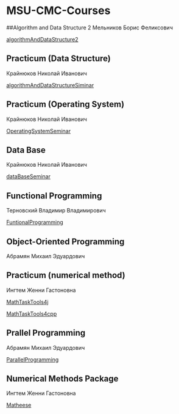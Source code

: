 # MSU-CMC-Courses
##Algorithm and Data Structure 2
Мельников Борис Феликсович

[algorithmAndDataStructure2](https://github.com/AllenOuyang/algorithmAndDataStructure2)
## Practicum (Data Structure)
Крайнюков Николай Иванович

[algorithmAndDataStructureSiminar](https://github.com/AllenOuyang/algorithmAndDataStructureSiminar)
## Practicum (Operating System)
Крайнюков Николай Иванович

[OperatingSystemSeminar](https://github.com/AllenOuyang/OperatingSystemSeminar)
## Data Base
Крайнюков Николай Иванович

[dataBaseSeminar](https://github.com/AllenOuyang/dataBaseSeminar)
## Functional Programming
Терновский Владимир Владимирович

[FuntionalProgramming](https://github.com/AllenOuyang/FunctionalProgramming)
## Object-Oriented Programming
Абрамян Михаил Эдуардович

## Practicum (numerical method)
Ингтем Женни Гастоновна

[MathTaskTools4j](https://github.com/AllenOuyang/MathTaskTools4j)

[MathTaskTools4cpp](https://github.com/AllenOuyang/MathTaskTools4cpp)
## Prallel Programming
Абрамян Михаил Эдуардович

[ParallelProgramming](https://github.com/AllenOuyang/ParallelProgramming)
## Numerical Methods Package
Ингтем Женни Гастоновна

[Matheese](https://github.com/AllenOuyang/Matheese)
